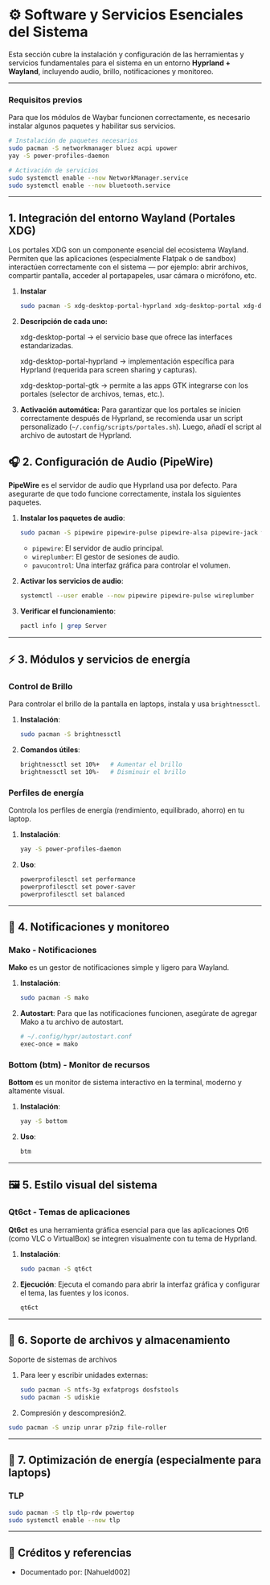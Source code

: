 # ⚙️ Software y Servicios Esenciales del Sistema

Esta sección cubre la instalación y configuración de las herramientas y servicios fundamentales para el sistema en un entorno **Hyprland + Wayland**, incluyendo audio, brillo, notificaciones y monitoreo.

---

### Requisitos previos

Para que los módulos de Waybar funcionen correctamente, es necesario instalar algunos paquetes y habilitar sus servicios.

```bash
# Instalación de paquetes necesarios
sudo pacman -S networkmanager bluez acpi upower
yay -S power-profiles-daemon

# Activación de servicios
sudo systemctl enable --now NetworkManager.service
sudo systemctl enable --now bluetooth.service
```

-----
## 1. Integración del entorno Wayland (Portales XDG)

Los portales XDG son un componente esencial del ecosistema Wayland.
Permiten que las aplicaciones (especialmente Flatpak o de sandbox) interactúen correctamente con el sistema — por ejemplo: abrir archivos, compartir pantalla, acceder al portapapeles, usar cámara o micrófono, etc.

1.  **Instalar**
    ```bash
    sudo pacman -S xdg-desktop-portal-hyprland xdg-desktop-portal xdg-desktop-portal-gtk
    ```
2. **Descripción de cada uno:**

    xdg-desktop-portal → el servicio base que ofrece las interfaces estandarizadas.

    xdg-desktop-portal-hyprland → implementación específica para Hyprland (requerida para screen sharing y capturas).

    xdg-desktop-portal-gtk → permite a las apps GTK integrarse con los portales (selector de archivos, temas, etc.).

3. **Activación automática:**
    Para garantizar que los portales se inicien correctamente después de Hyprland, se recomienda usar un script personalizado (`~/.config/scripts/portales.sh`).
    Luego, añadí el script al archivo de autostart de Hyprland.

## 🎧 2. Configuración de Audio (PipeWire)

**PipeWire** es el servidor de audio que Hyprland usa por defecto. Para asegurarte de que todo funcione correctamente, instala los siguientes paquetes.

1.  **Instalar los paquetes de audio**:

    ```bash
    sudo pacman -S pipewire pipewire-pulse pipewire-alsa pipewire-jack wireplumber bluez bluez-utils pavucontrol
    ```

      * `pipewire`: El servidor de audio principal.
      * `wireplumber`: El gestor de sesiones de audio.
      * `pavucontrol`: Una interfaz gráfica para controlar el volumen.

2.  **Activar los servicios de audio**:

    ```bash
    systemctl --user enable --now pipewire pipewire-pulse wireplumber
    ```

3.  **Verificar el funcionamiento**:

    ```bash
    pactl info | grep Server
    ```

-----

## ⚡ 3. Módulos y servicios de energía

### **Control de Brillo**

Para controlar el brillo de la pantalla en laptops, instala y usa `brightnessctl`.

1.  **Instalación**:
    ```bash
    sudo pacman -S brightnessctl
    ```
2.  **Comandos útiles**:
    ```bash
    brightnessctl set 10%+   # Aumentar el brillo
    brightnessctl set 10%-   # Disminuir el brillo
    ```

### **Perfiles de energía**

Controla los perfiles de energía (rendimiento, equilibrado, ahorro) en tu laptop.

1.  **Instalación**:
    ```bash
    yay -S power-profiles-daemon
    ```
2.  **Uso**:
    ```bash
    powerprofilesctl set performance
    powerprofilesctl set power-saver
    powerprofilesctl set balanced
    ```

-----

## 🔔 4. Notificaciones y monitoreo

### **Mako - Notificaciones**

**Mako** es un gestor de notificaciones simple y ligero para Wayland.

1.  **Instalación**:
    ```bash
    sudo pacman -S mako
    ```
2.  **Autostart**:
    Para que las notificaciones funcionen, asegúrate de agregar Mako a tu archivo de autostart.
    ```bash
    # ~/.config/hypr/autostart.conf
    exec-once = mako
    ```

### **Bottom (btm) - Monitor de recursos**

**Bottom** es un monitor de sistema interactivo en la terminal, moderno y altamente visual.

1.  **Instalación**:
    ```bash
    yay -S bottom
    ```
2.  **Uso**:
    ```bash
    btm
    ```

-----

## 🖼️ 5. Estilo visual del sistema

### **Qt6ct - Temas de aplicaciones**

**Qt6ct** es una herramienta gráfica esencial para que las aplicaciones Qt6 (como VLC o VirtualBox) se integren visualmente con tu tema de Hyprland.

1.  **Instalación**:
    ```bash
    sudo pacman -S qt6ct
    ```
2.  **Ejecución**:
    Ejecuta el comando para abrir la interfaz gráfica y configurar el tema, las fuentes y los iconos.
    ```bash
    qt6ct
    ```

---

## 💾 6. Soporte de archivos y almacenamiento
Soporte de sistemas de archivos

1. Para leer y escribir unidades externas:

    ```bash
    sudo pacman -S ntfs-3g exfatprogs dosfstools
    sudo pacman -S udiskie
    ```

2. Compresión y descompresión2. 

```bash
sudo pacman -S unzip unrar p7zip file-roller
```
---
## 🔋 7. Optimización de energía (especialmente para laptops)
### TLP
```bash
sudo pacman -S tlp tlp-rdw powertop
sudo systemctl enable --now tlp
```

---
## 📁 Créditos y referencias

* Documentado por: \[Nahueld002]